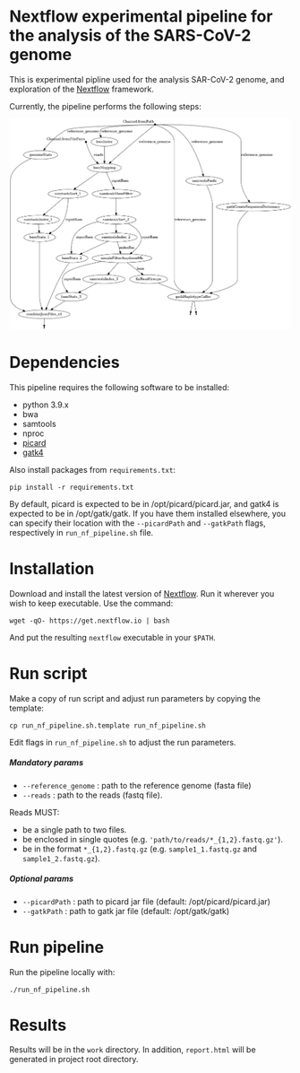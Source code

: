 # Nextflow experimental pipeline for the analysis of the SARS-CoV-2 genome

This is experimental pipline used for the analysis SAR-CoV-2 genome, and exploration of the [Nextflow](https://www.nextflow.io/docs/latest/index.html) framework.

Currently, the pipeline performs the following steps:

![flowchart](flowchart.png "overview of the pipeline")

# Dependencies

This pipeline requires the following software to be installed:

- python 3.9.x
- bwa
- samtools
- nproc
- [picard](https://broadinstitute.github.io/picard/)
- [gatk4](https://gatk.broadinstitute.org/hc/en-us)

Also install packages from `requirements.txt`:

    pip install -r requirements.txt

By default, picard is expected to be in /opt/picard/picard.jar, and gatk4 is expected to be in /opt/gatk/gatk. If you have them installed elsewhere, you can specify their location with the `--picardPath` and `--gatkPath` flags, respectively in `run_nf_pipeline.sh` file.

# Installation

Download and install the latest version of [Nextflow](https://www.nextflow.io/). Run it wherever you wish to keep executable. Use the command: 

    wget -qO- https://get.nextflow.io | bash

And put the resulting `nextflow` executable in your `$PATH`.

# Run script

Make a copy of run script and adjust run parameters by copying the template:

    cp run_nf_pipeline.sh.template run_nf_pipeline.sh

Edit flags in `run_nf_pipeline.sh` to adjust the run parameters.

##### Mandatory params
- `--reference_genome` : path to the reference genome (fasta file)
- `--reads` : path to the reads (fastq file).
 
Reads MUST:
 - be a single path to two files.
 - be enclosed in single quotes (e.g. `'path/to/reads/*_{1,2}.fastq.gz'`).
 - be in the format `*_{1,2}.fastq.gz` (e.g. `sample1_1.fastq.gz` and `sample1_2.fastq.gz`).

##### Optional params
- `--picardPath` : path to picard jar file (default: /opt/picard/picard.jar)
- `--gatkPath` : path to gatk jar file (default: /opt/gatk/gatk)

# Run pipeline

Run the pipeline locally with:

    ./run_nf_pipeline.sh

# Results

Results will be in the `work` directory.
In addition, `report.html` will be generated in project root directory.

